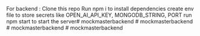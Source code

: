 For backend :
Clone this repo 
Run npm i to install dependencies
create env file to store secrets like OPEN_AI_API_KEY, MONGODB_STRING, PORT 
run npm start to start the server#   m o c k m a s t e r b a c k e n d  
 #   m o c k m a s t e r b a c k e n d  
 #   m o c k m a s t e r b a c k e n d  
 #   m o c k m a s t e r b a c k e n d  
 